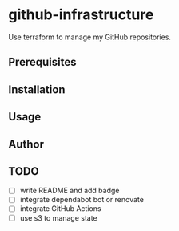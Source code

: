 # github-infrastructure

Use terraform to manage my GitHub repositories.

## Prerequisites

## Installation

## Usage

## Author

## TODO
- [ ] write README and add badge
- [ ] integrate dependabot bot or renovate
- [ ] integrate GitHub Actions
- [ ] use s3 to manage state
